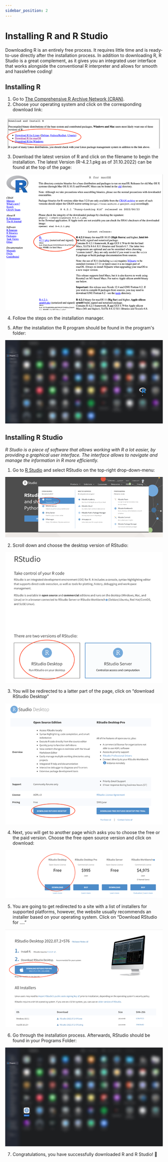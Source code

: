 ```yaml
---
sidebar_position: 2
---
```

# Installing R and R Studio

Downloading R is an entirely free process. It requires little time and is ready-to-use directly after the installation process. In addition to downloading R, R Studio is a great complement, as it gives you an integrated user interface that works alongside the conventional R interpreter and allows for smooth and hasslefree coding!

## Installing R

1. Go to [The Comprehensive R Archive Network (CRAN)](https://cran.r-project.org).
2. Choose your operating system and click on the corresponding download link:

![InstallingR](./Images/InstallinR1.png)

3. Download the latest version of R and click on the filename to begin the installation. The latest Version (R-4.2.1.pkg as of 31.10.2022) can be found at the top of the page:

![Installing R](./Images/InstallinR2.png)

4. 	Follow the steps on the installation manager.

5. After the installation the R program should be found in the program's folder:

![Installing R](./Images/InstallinR3.png)

## Installing R Studio

*R Studio is a piece of software that allows working with R a lot easier, by providing a graphical user interface. The interface allows to navigate and manage the information in R more efficiently.*

1. Go to [R Studio](https://www.rstudio.com) and select RStudio on the top-right drop-down-menu:

![Installing R Studio](./Images/InstallinRstudio1.png)

2. Scroll down and choose the desktop version of RStudio:

![Installing R Studio](./Images/InstallinRstudio2.png)


3. You will be redirected to a latter part of the page, click on “download RStudio Desktop”

![Installing R Studio](./Images/InstallinRstudio3.png)

4.	Next, you will get to another page which asks you to choose the free or the paid version. Choose the free open source version and click on download:

![Installing R Studio](./Images/InstallinRstudio4.png)

5.	You are going to get redirected to a site with a list of installers for supported platforms, however, the website usually recommends an installer based on your operating system. Click on “Download RStudio for ….”

![Installing R Studio](./Images/InstallinRstudio5.png)

6.	Go through the installation process. Afterwards, RStudio should be found in your Programs Folder:

![Installing R Studio](./Images/InstalllinRstudio6.png)

7.	Congratulations, you have successfully downloaded R and R Studio! 🥳





